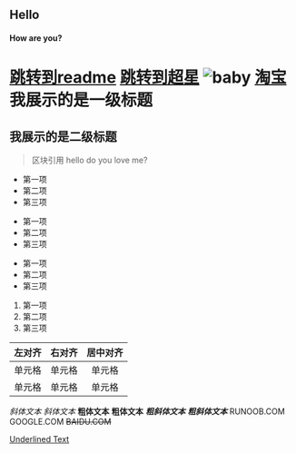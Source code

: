 ## Hello
#### How are you?
[跳转到readme](README.md)
[跳转到超星](https://mooc1-2.chaoxing.com)
![baby](https://user-images.githubusercontent.com/83060369/115897982-9f9bd280-a48f-11eb-962d-8fd07cac03cc.jpg)
[淘宝](https://img.alicdn.com/imgextra/i1/O1CN01BLGu5R1x2NXhg1b3B_!!6000000006385-0-tps-350-280.jpg)
我展示的是一级标题
=================
我展示的是二级标题
-----------------
> 区块引用
> hello 
> do  you love me? 

* 第一项
* 第二项
* 第三项

+ 第一项
+ 第二项
+ 第三项

- 第一项
- 第二项
- 第三项
1. 第一项
2. 第二项
3. 第三项  


| 左对齐 | 右对齐 | 居中对齐 |
| :-----| ----: | :----: |
| 单元格 | 单元格 | 单元格 |
| 单元格 | 单元格 | 单元格 |


*斜体文本*
_斜体文本_
**粗体文本**
__粗体文本__
***粗斜体文本***
___粗斜体文本___
RUNOOB.COM
GOOGLE.COM
~~BAIDU.COM~~

<u>Underlined Text</u>

